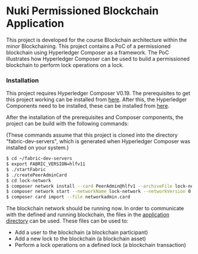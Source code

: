 # Nuki Permissioned Blockchain Application

This project is developed for the course Blockchain architecture within the minor Blockchaining. This project contains a PoC of a permissioned blockchain using Hyperledger Composer as a framework. The PoC illustrates how Hyperledger Composer can be used to build a permissioned blockchain to perform lock operations on a lock.

### Installation

This project requires Hyperledger Composer V0.19. The prerequisites to get this project working can be installed from [here](https://hyperledger.github.io/composer/v0.19/installing/installing-prereqs). After this, the Hyperledger Components need to be installed, these can be installed from [here](https://hyperledger.github.io/composer/v0.19/installing/development-tools).

After the installation of the prerequisites and Composer components, the project can be build with the following commands:

(These commands assume that this project is cloned into the directory "fabric-dev-servers", which is generated when Hyperledger Composer was installed on your system.)

```sh
$ cd ~/fabric-dev-servers
$ export FABRIC_VERSION=hlfv11
$ ./startFabric
$ ./createPeerAdminCard
$ cd lock-network
$ composer network install --card PeerAdmin@hlfv1 --archiveFile lock-network.bna
$ composer network start --networkName lock-network --networkVersion 0.0.2-deploy.3 --networkAdmin admin --networkAdminEnrollSecret adminpw --card PeerAdmin@hlfv1 --file networkadmin.card
$ composer card import --file networkadmin.card
```

The blockchain network should be running now. In order to communicate with the defined and running blockchain, the files in the [application directory](https://github.com/daneshlachman/Nuki-blockchain-application/tree/master/application) can be used. These files can be used to:

- Add a user to the blockchain (a blockchain participant)
- Add a new lock to the blockchain (a blockchain asset)
- Perform a lock operations on a defined lock (a blockchain transaction)
